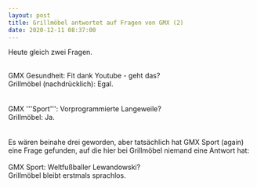 ```yaml
---
layout: post
title: Grillmöbel antwortet auf Fragen von GMX (2)
date: 2020-12-11 08:37:00
---
```


Heute gleich zwei Fragen.<br><br>


GMX Gesundheit: Fit dank Youtube - geht das?<br>
Grillmöbel (nachdrücklich): Egal.
<br><br><br>
GMX '''Sport''': Vorprogrammierte Langeweile?<br>
Grillmöbel: Ja.
<br><br><br>
Es wären beinahe drei geworden, aber tatsächlich hat GMX Sport (again) eine Frage gefunden, auf die hier bei Grillmöbel niemand eine Antwort hat:<br><br>
GMX Sport: Weltfußballer Lewandowski?<br>
Grillmöbel bleibt erstmals sprachlos. 
